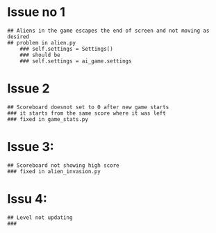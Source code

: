 # Issue no 1
	## Aliens in the game escapes the end of screen and not moving as desired
	## problem in alien.py
		### self.settings = Settings()
		### should be
		### self.settings = ai_game.settings
# Issue 2
	## Scoreboard doesnot set to 0 after new game starts
	### it starts from the same score where it was left
	### fixed in game_stats.py
# Issue 3:
	## Scoreboard not showing high score
	### fixed in alien_invasion.py

# Issu 4:
	## Level not updating
	###